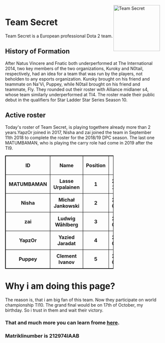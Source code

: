 <!DOCTYPE html>
<html lang="en">
<head>
	<style>
			table, th, td {
  border: 1px solid black;
  border-collapse: collapse;
}
            th, td {
  padding: 10px;
}
		    th, td {
  text-align: center;
}
		</style>
	<title>minu esimene leht</title>
	<meta charset="utf-8">
</head>
<body>
	<img src="https://cdn.shopify.com/s/files/1/0077/8027/0133/files/news_dpc2020_full.png?v=1596675254" alt="Team Secret"
	style="float:right;width: 151;height: 150 ">
	<h1>Team Secret</h1>
	<p>Team Secret is a European professional Dota 2 team.</p>
	<h2>History of Formation</h2>
	<p>After Natus Vincere and Fnatic both underperformed at The International 2014, two key members of the two organizations, Kuroky and N0tail, respectively, had an idea for a team that was run by the players, not beholden to any esports organization. Kuroky brought on his friend and teammate on Na'Vi, Puppey, while N0tail brought on his friend and teammate, Fly. They rounded out their roster with Alliance midlaner s4, whose team similarly underperformed at TI4. The roster made their public debut in the qualifiers for Star Ladder Star Series Season 10.<p>
	<h2>Active roster</h2>
	<p>Today's roster of Team Secret, is playing togethere already more than 2 years.YapzOr joined in 2017, Nisha and zai joined the team in September 11th 2018 to complete the roster for the 2018/19 DPC season. The last one MATUMBAMAN, who is playing the carry role had come in 2019 after the TI9.<p>
	<table style="width: 70%">
	<tr>
		<th>ID</th>
		<th>Name</th>
		<th>Position</th>
		<th>Join Date</th>
		<th>Country</th>
	</tr>
	<tr>
		<th>MATUMBAMAN</th>
		<th>Lasse Urpalainen</th>
		<th>1</th>
		<th>2019-11-04</th>
		<th>Finland</th>
	</tr>
	<tr>
		<th>Nisha</th>
		<th>Michał Jankowski</th>
		<th>2</th>
		<th>2018-09-11</th>
		<th>Poland</th>
	</tr>
	<tr>
		<th>zai</th>
		<th>Ludwig Wåhlberg</th>
		<th>3</th>
		<th>2018-09-11</th>
		<th>Sweden</th>
	</tr>
	<tr>
		<th>YapzOr</th>
		<th>Yazied Jaradat</th>
		<th>4</th>
		<th>2017-05-04</th>
		<th>Jordan</th>
	</tr>
	<tr>
		<th>Puppey</th>
		<th>Clement Ivanov</th>
		<th>5</th>
		<th>2014-08-27</th>
		<th>Estonia</th>
	</tr>
	</table>
	<h1>Why i am doing this page?</h1>
	<p>The reason is, that i am big fan of this team. Now they participate on world championship TI10. The grand final would be on 17th of October, my birthday. So i trust in them and wait their victory.</p>
	<h3>That and much more you can learn frome <a href="http://www.ttu.ee/">here</a>.</h3>
	<h3>Matriklinumber is 212974IAAB</h3>
</body>
<html>
  
